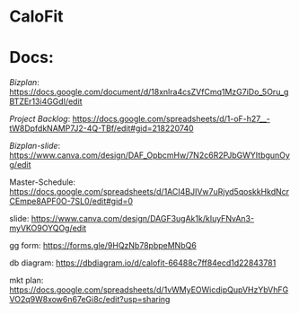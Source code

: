 # CaloFit
# Docs: 
*Bizplan*: https://docs.google.com/document/d/18xnlra4csZVfCmq1MzG7iDo_5Oru_gBTZEr13i4GGdI/edit

*Project Backlog*: https://docs.google.com/spreadsheets/d/1-oF-h27__-tW8DpfdkNAMP7J2-4Q-TBf/edit#gid=218220740

*Bizplan-slide*: https://www.canva.com/design/DAF_OpbcmHw/7N2c6R2PJbGWYItbgunOyg/edit

Master-Schedule: https://docs.google.com/spreadsheets/d/1ACI4BJIVw7uRjyd5qoskkHkdNcrCEmpe8APF0O-7SL0/edit#gid=0

slide: https://www.canva.com/design/DAGF3ugAk1k/kIuyFNvAn3-myVKO9OYQOg/edit

gg form: https://forms.gle/9HQzNb78pbpeMNbQ6

db diagram: https://dbdiagram.io/d/calofit-66488c7ff84ecd1d22843781

mkt plan: https://docs.google.com/spreadsheets/d/1vWMyEOWicdipQupVHzYbVhFGVO2q9W8xow6n67eGi8c/edit?usp=sharing
